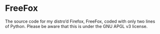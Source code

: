 # FreeFox
The source code for my distro’d Firefox, FreeFox, coded with only two lines of Python. Please be aware that this is under the GNU APGL v3 license.
